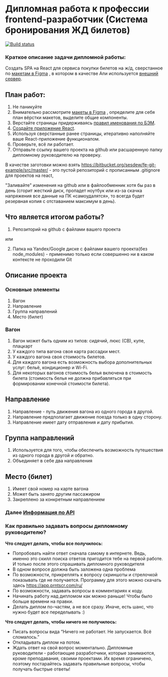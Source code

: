 # Дипломная работа к профессии frontend-разработчик (Система бронирования ЖД билетов)

[![Build status](https://ci.appveyor.com/api/projects/status/bd74oa5cako2b884?svg=true)](https://ci.appveyor.com/project/vapanov/fe-dev-diplom)

### Краткое описание задачи дипломной работы:

Создать SPA на React для сервиса покупки билетов на ж/д, сверстанное
по [макетам в Figma](https://www.figma.com/file/7981GjEsjSpBUKolk4xFoT/%D0%97%D0%B0%D0%BA%D0%B0%D0%B7-%D0%B1%D0%B8%D0%BB%D0%B5%D1%82%D0%BE%D0%B2?node-id=0%3A1)
, в котором в качестве Апи используется [внешний сервер](https://fe-diplom.herokuapp.com/).

## План работ:

1. Не паникуйте
1. Внимательно
   рассмотрите [макеты в Figma](https://www.figma.com/file/7981GjEsjSpBUKolk4xFoT/%D0%97%D0%B0%D0%BA%D0%B0%D0%B7-%D0%B1%D0%B8%D0%BB%D0%B5%D1%82%D0%BE%D0%B2?node-id=0%3A1)
   , определите для себя план вёрстки макетов, выделите общие компоненты.
1. Верстайте страницы придерживаясь  [правил именования по БЭМ](https://ru.bem.info/methodology/naming-convention/).
1. [Создайте приложение React](https://github.com/facebook/create-react-app).
1. Используя сверстанные ранее страницы, итеративно наполняйте ваше React-приложение функционалом.
1. Проверьте, всё ли работает.
1. Отправьте ссылку вашего проекта на github или расшаренную папку дипломному руководителю на проверку.

В качестве заготовки можно взять https://bitbucket.org/sesdew/fe-git-example/src/master/ - это пустой репозиторий с
прописанным .gitignore для проектов на react,

"Заливайте" изменения на github или в файлообменник хотя бы раз в день (сгорит жесткий диск, пропадет ноутбук или из-за
скачка напряжения все данные на ПК «самоудалятся», то всегда будет резервная копия с отставанием максимум в день).

## Что является итогом работы?

1. Репозиторий на github с файлами вашего проекта

или

2. Папка на Yandex/Google диске c файлами вашего проекта(без node_modules) - применимо только если совершенно ни в каком
   контексте не проходили Git

## Описание проекта

### Основные элементы

1. Вагон
1. Направление
1. Группа направлений
1. Место (билет)

### Вагон

1. Вагон может быть одним из типов: сидячий, люкс (СВ), купе, плацкарт
1. У каждого типа вагона своя карта рассадки мест.
1. У каждого вагона своя стоимость билетов.
1. Для каждого вагона есть возможность выбора дополнительных услуг:
   бельё, кондиционер и Wi-Fi.
1. Для некоторых вагонов стоимость белья включена в стоимость билета
   (стоимость белья не должна прибавляться при формировании конечной стоимости билета).

## Направление

1. Направление - путь движения вагона из одного города в другой.
1. Направление предполагает движение поезда только в одну сторону.
1. Направление имеет дату отправления и дату прибытия.

## Группа направлений

1. Используется для того, чтобы обеспечить возможность путешествия из одного города в другой и обратно.
1. Объединяет в себе два направления

## Место (билет)

1. Имеет свой номер на карте вагона
1. Может быть занято другим пассажиром
1. Закреплено за конкретным направлением

### Далее [Информация по API](./reference/api.md)

### Как правильно задавать вопросы дипломному руководителю?

**Что следует делать, чтобы все получилось:**

* Попробовать найти ответ сначала самому в интернете. Ведь, именно это скилл поиска ответов пригодится тебе на первой
  работе. И только после этого спрашивать дипломного руководителя
* В одном вопросе должна быть заложена одна проблема
* По возможности, прикреплять к вопросу скриншоты и стрелочкой показывать где не получается. Программу для этого можно
  скачать здесь https://app.prntscr.com/ru/
* По возможности, задавать вопросы в комментариях к коду.
* Начинать работу над дипломом как можно раньше! Чтобы было больше времени на правки.
* Делать диплом по-частям, а не все сразу. Иначе, есть шанс, что нужно будет все переделывать :)

**Что следует делать, чтобы ничего не получилось:**

* Писать вопросы вида “Ничего не работает. Не запускается. Всё сломалось.”
* Откладывать диплом на потом.
* Ждать ответ на свой вопрос моментально. Дипломные руководители - работающие разработчики, которые занимаются, кроме
  преподавания, своими проектами. Их время ограничено, поэтому постарайтесь задавать правильные вопросы, чтобы получать
  быстрые ответы! 
